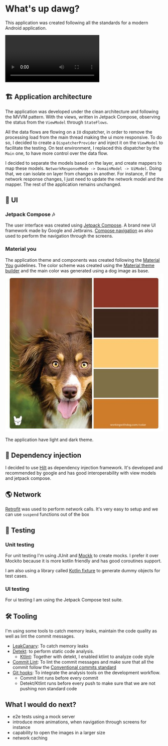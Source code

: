 # What's up dawg?

This application was created following all the standards for a modern Android application.

![video](docs/video.webm)

## 🏗 Application architecture

The application was developed under the clean architecture and following the MVVM pattern. With the
views, written in Jetpack Compose, observing the status from the `ViewModel` through `StateFlows`.

All the data flows are flowing on a `IO` dispatcher, in order to remove the processing load from the
main thread making the ui more responsive. To do so, I decided to create a `DispatcherProvider` and
inject it on the `ViewModel` to facilitate the testing. On test environment, I replaced this
dispatcher by the `Main` one, to have more control over the data flow.

I decided to separate the models based on the layer, and create mappers to map these
models. `NetworkResponseMode -> DomainModel -> UiModel`. Doing that, we can isolate on layer from
changes in another. For instance, if the network response changes, I just need to update the network
model and the mapper. The rest of the application remains unchanged.

## 🎨 UI

### Jetpack Compose 🎶

The user interface was created
using [Jetpack Compose](https://developer.android.com/jetpack/compose/documentation). A brand new UI
framework made by Google and
Jetbrains. [Compose navigation](https://developer.android.com/jetpack/compose/navigation) as also
used to perform the navigation through the screens.

### Material you

The application theme and components was created following
the [Material You](https://m3.material.io/) guidelines. The color scheme was created using
the [Material theme builder](https://m3.material.io/theme-builder#/custom) and the main color was
generated using a dog image as base.
[![base image](docs/theme_base.jpg)](https://www.pinterest.co.uk/pin/134334001373838901/)

The application have light and dark theme.

## 💉 Dependency injection

I decided to use [Hilt](https://dagger.dev/hilt/) as dependency injection framework. It's developed
and recommended by google and has good interoperability with view models and jetpack compose.

## 🌎 Network

[Retrofit](https://square.github.io/retrofit/) was used to perform network calls. It's very easy to
setup and we can use `suspend` functions out of the box

## 🧪 Testing

### Unit testing

For unit testing I'm using JUnit and [Mockk](https://mockk.io/) to create mocks. I prefer it over
Mockito because it is more kotlin friendly and has good coroutines support.

I am also using a library called [Kotlin fixture](https://github.com/appmattus/kotlinfixture) to
generate dummy objects for test cases.

### UI testing

For ui testing I am using the Jetpack Compose test suite.

## 🛠 Tooling
I'm using some tools to catch memory leaks, maintain the code quality as well as lint the commit messages.
- [LeakCanary](https://square.github.io/leakcanary/): To catch memory leaks
- [Detekt](https://detekt.dev/): to perform static code analysis.
    - [Ktlint](https://pinterest.github.io/ktlint/): Together with detekt, I enabled ktlint to analyze code style
- [Commit Lint](https://plugins.gradle.org/plugin/ru.netris.commitlint): To lint the commit messages and make sure that all the commit follow the [Conventional commits standard](https://www.conventionalcommits.org/en/v1.0.0/)
- [Git hooks](https://plugins.gradle.org/plugin/com.star-zero.gradle.githook): To integrate the analysis tools on the development workflow.
    - Commit lint runs before every commit
    - Detekt/Ktlint runs before every push to make sure that we are not pushing non standard code

## What I would do next?
- e2e tests using a mock server
- introduce more animations, when navigation through screens for instance
- capability to open the images in a larger size
- network caching
